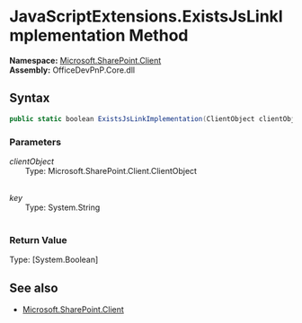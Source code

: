 # JavaScriptExtensions.ExistsJsLinkImplementation Method  
**Namespace:** [Microsoft.SharePoint.Client](Microsoft.SharePoint.Client.md)  
**Assembly:** OfficeDevPnP.Core.dll  
## Syntax
```C#
public static boolean ExistsJsLinkImplementation(ClientObject clientObject,String key)
```
### Parameters
*clientObject*  
&emsp;&emsp;Type: Microsoft.SharePoint.Client.ClientObject  
&emsp;&emsp;  
  
*key*  
&emsp;&emsp;Type: System.String  
&emsp;&emsp;  
  
### Return Value
Type: [System.Boolean]  

## See also
- [Microsoft.SharePoint.Client](Microsoft.SharePoint.Client.md)
